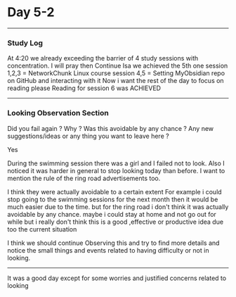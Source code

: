 # Day 5-2

___
### Study Log
At 4:20
we already exceeding the barrier of 4 study sessions with concentration.
I will pray then Continue Isa
we achieved the 5th one
session 1,2,3 = NetworkChunk Linux course 
session 4,5 = Setting MyObsidian repo on GitHub and interacting with it
Now i want the rest of the day to focus on reading please
Reading for session 6 was ACHIEVED

___
### Looking Observation Section

Did you fail again ?
Why ?
Was this avoidable by any chance ?
Any new suggestions/ideas or any thing you want to leave here ?

Yes

During the swimming session there was a girl and I failed not to look.
Also I noticed it was harder in general to stop looking today than before.
I want to mention the rule of the ring road advertisements too.

I think they were actually avoidable to a certain extent 
For example i could stop going to the swimming sessions for the next month then it would be much easier due to the time.
but for the ring road i don't think it was actually avoidable by any chance.
maybe i could stay at home and not go out for while but i really don't think this is a good ,effective or productive idea due too the current situation

I think we should continue Observing this and try to find more details and notice the small things and events related to having difficulty or not in looking.
___
It was a good day except for some worries and justified concerns related to looking
